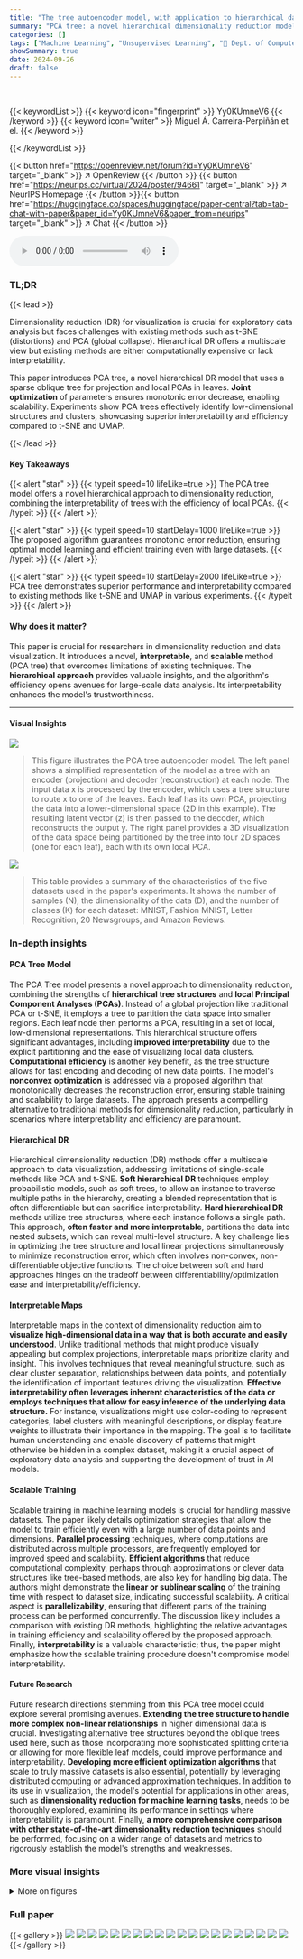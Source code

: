 ```yaml
---
title: "The tree autoencoder model, with application to hierarchical data visualization"
summary: "PCA tree: a novel hierarchical dimensionality reduction model visualized using oblique trees and local PCAs, offering speed and interpretability."
categories: []
tags: ["Machine Learning", "Unsupervised Learning", "🏢 Dept. of Computer Science and Engineering, University of California, Merced",]
showSummary: true
date: 2024-09-26
draft: false
---
```


<br>

{{< keywordList >}}
{{< keyword icon="fingerprint" >}} Yy0KUmneV6 {{< /keyword >}}
{{< keyword icon="writer" >}} Miguel Á. Carreira-Perpiñán et el. {{< /keyword >}}
 
{{< /keywordList >}}

{{< button href="https://openreview.net/forum?id=Yy0KUmneV6" target="_blank" >}}
↗ OpenReview
{{< /button >}}
{{< button href="https://neurips.cc/virtual/2024/poster/94661" target="_blank" >}}
↗ NeurIPS Homepage
{{< /button >}}{{< button href="https://huggingface.co/spaces/huggingface/paper-central?tab=tab-chat-with-paper&paper_id=Yy0KUmneV6&paper_from=neurips" target="_blank" >}}
↗ Chat
{{< /button >}}



<audio controls>
    <source src="https://ai-paper-reviewer.com/Yy0KUmneV6/podcast.wav" type="audio/wav">
    Your browser does not support the audio element.
</audio>


### TL;DR


{{< lead >}}

Dimensionality reduction (DR) for visualization is crucial for exploratory data analysis but faces challenges with existing methods such as t-SNE (distortions) and PCA (global collapse).  Hierarchical DR offers a multiscale view but existing methods are either computationally expensive or lack interpretability. 

This paper introduces PCA tree, a novel hierarchical DR model that uses a sparse oblique tree for projection and local PCAs in leaves.  **Joint optimization** of parameters ensures monotonic error decrease, enabling scalability.  Experiments show PCA trees effectively identify low-dimensional structures and clusters, showcasing superior interpretability and efficiency compared to t-SNE and UMAP.

{{< /lead >}}


#### Key Takeaways

{{< alert "star" >}}
{{< typeit speed=10 lifeLike=true >}} The PCA tree model offers a novel hierarchical approach to dimensionality reduction, combining the interpretability of trees with the efficiency of local PCAs. {{< /typeit >}}
{{< /alert >}}

{{< alert "star" >}}
{{< typeit speed=10 startDelay=1000 lifeLike=true >}} The proposed algorithm guarantees monotonic error reduction, ensuring optimal model learning and efficient training even with large datasets. {{< /typeit >}}
{{< /alert >}}

{{< alert "star" >}}
{{< typeit speed=10 startDelay=2000 lifeLike=true >}} PCA tree demonstrates superior performance and interpretability compared to existing methods like t-SNE and UMAP in various experiments. {{< /typeit >}}
{{< /alert >}}

#### Why does it matter?
This paper is crucial for researchers in dimensionality reduction and data visualization.  It introduces a novel, **interpretable**, and **scalable** method (PCA tree) that overcomes limitations of existing techniques.  The **hierarchical approach** provides valuable insights, and the algorithm's efficiency opens avenues for large-scale data analysis.  Its interpretability enhances the model's trustworthiness.

------
#### Visual Insights



![](https://ai-paper-reviewer.com/Yy0KUmneV6/figures_3_1.jpg)

> This figure illustrates the PCA tree autoencoder model.  The left panel shows a simplified representation of the model as a tree with an encoder (projection) and decoder (reconstruction) at each node. The input data x is processed by the encoder, which uses a tree structure to route x to one of the leaves. Each leaf has its own PCA, projecting the data into a lower-dimensional space (2D in this example). The resulting latent vector (z) is then passed to the decoder, which reconstructs the output y. The right panel provides a 3D visualization of the data space being partitioned by the tree into four 2D spaces (one for each leaf), each with its own local PCA.





![](https://ai-paper-reviewer.com/Yy0KUmneV6/tables_14_1.jpg)

> This table provides a summary of the characteristics of the five datasets used in the paper's experiments.  It shows the number of samples (N), the dimensionality of the data (D), and the number of classes (K) for each dataset: MNIST, Fashion MNIST, Letter Recognition, 20 Newsgroups, and Amazon Reviews.





### In-depth insights


#### PCA Tree Model
The PCA Tree model presents a novel approach to dimensionality reduction, combining the strengths of **hierarchical tree structures** and **local Principal Component Analyses (PCAs)**.  Instead of a global projection like traditional PCA or t-SNE, it employs a tree to partition the data space into smaller regions. Each leaf node then performs a PCA, resulting in a set of local, low-dimensional representations.  This hierarchical structure offers significant advantages, including **improved interpretability** due to the explicit partitioning and the ease of visualizing local data clusters.  **Computational efficiency** is another key benefit, as the tree structure allows for fast encoding and decoding of new data points. The model's **nonconvex optimization** is addressed via a proposed algorithm that monotonically decreases the reconstruction error, ensuring stable training and scalability to large datasets. The approach presents a compelling alternative to traditional methods for dimensionality reduction, particularly in scenarios where interpretability and efficiency are paramount.

#### Hierarchical DR
Hierarchical dimensionality reduction (DR) methods offer a multiscale approach to data visualization, addressing limitations of single-scale methods like PCA and t-SNE.  **Soft hierarchical DR** techniques employ probabilistic models, such as soft trees, to allow an instance to traverse multiple paths in the hierarchy, creating a blended representation that is often differentiable but can sacrifice interpretability.  **Hard hierarchical DR** methods utilize tree structures, where each instance follows a single path. This approach, **often faster and more interpretable**, partitions the data into nested subsets, which can reveal multi-level structure.  A key challenge lies in optimizing the tree structure and local linear projections simultaneously to minimize reconstruction error, which often involves non-convex, non-differentiable objective functions.  The choice between soft and hard approaches hinges on the tradeoff between differentiability/optimization ease and interpretability/efficiency.

#### Interpretable Maps
Interpretable maps in the context of dimensionality reduction aim to **visualize high-dimensional data in a way that is both accurate and easily understood**.  Unlike traditional methods that might produce visually appealing but complex projections, interpretable maps prioritize clarity and insight. This involves techniques that reveal meaningful structure, such as clear cluster separation, relationships between data points, and potentially the identification of important features driving the visualization. **Effective interpretability often leverages inherent characteristics of the data or employs techniques that allow for easy inference of the underlying data structure.**  For instance, visualizations might use color-coding to represent categories, label clusters with meaningful descriptions, or display feature weights to illustrate their importance in the mapping.  The goal is to facilitate human understanding and enable discovery of patterns that might otherwise be hidden in a complex dataset, making it a crucial aspect of exploratory data analysis and supporting the development of trust in AI models.

#### Scalable Training
Scalable training in machine learning models is crucial for handling massive datasets.  The paper likely details optimization strategies that allow the model to train efficiently even with a large number of data points and dimensions. **Parallel processing** techniques, where computations are distributed across multiple processors, are frequently employed for improved speed and scalability.  **Efficient algorithms** that reduce computational complexity, perhaps through approximations or clever data structures like tree-based methods, are also key for handling big data. The authors might demonstrate the **linear or sublinear scaling** of the training time with respect to dataset size, indicating successful scalability.  A critical aspect is **parallelizability**, ensuring that different parts of the training process can be performed concurrently.  The discussion likely includes a comparison with existing DR methods, highlighting the relative advantages in training efficiency and scalability offered by the proposed approach. Finally, **interpretability** is a valuable characteristic; thus, the paper might emphasize how the scalable training procedure doesn't compromise model interpretability.

#### Future Research
Future research directions stemming from this PCA tree model could explore several promising avenues. **Extending the tree structure to handle more complex non-linear relationships** in higher dimensional data is crucial.  Investigating alternative tree structures beyond the oblique trees used here, such as those incorporating more sophisticated splitting criteria or allowing for more flexible leaf models, could improve performance and interpretability.  **Developing more efficient optimization algorithms** that scale to truly massive datasets is also essential, potentially by leveraging distributed computing or advanced approximation techniques.  In addition to its use in visualization, the model's potential for applications in other areas, such as **dimensionality reduction for machine learning tasks**, needs to be thoroughly explored, examining its performance in settings where interpretability is paramount.  Finally, **a more comprehensive comparison with other state-of-the-art dimensionality reduction techniques** should be performed, focusing on a wider range of datasets and metrics to rigorously establish the model's strengths and weaknesses.


### More visual insights

<details>
<summary>More on figures
</summary>


![](https://ai-paper-reviewer.com/Yy0KUmneV6/figures_3_2.jpg)

> This figure shows a comparison of PCA and PCA tree on a 2D toy dataset. The leftmost plot shows the result of applying regular PCA (which is equivalent to a PCA tree with depth ∆=0). The other three plots show the results of applying a PCA tree with depth ∆=1.  Different stages of the training are shown (initial and final). For the PCA tree, the mean (μj), principal component direction (Uj), and variance of each leaf are shown, along with the decision boundary (w₁, w10) at the root node.  The figure illustrates how the PCA tree partitions the data space and fits local PCA models to each partition.


![](https://ai-paper-reviewer.com/Yy0KUmneV6/figures_7_1.jpg)

> This figure presents a comprehensive evaluation of the PCA tree algorithm's performance and scalability.  The first two plots illustrate the training time per iteration for the MNIST dataset at varying depths (∆) and dimensions (D), comparing theoretical and actual results.  The third plot compares the training time of PCA trees against t-SNE and UMAP for different sample sizes (N), highlighting PCA tree's superior scalability. The final two plots showcase the convergence of the objective function over iterations across different datasets and depths.


![](https://ai-paper-reviewer.com/Yy0KUmneV6/figures_7_2.jpg)

> This figure compares the reconstruction error of PCA and PCA tree for Fashion MNIST and 20newsgroups datasets.  The x-axis represents the number of principal components (L) used in PCA, and the y-axis shows the squared reconstruction error per sample.  For the PCA tree, the number of principal components is fixed at L=2 in each leaf, and the depth of the tree (Δ) is varied. The plots illustrate that the PCA tree achieves a lower reconstruction error than PCA, especially when the number of principal components in PCA is relatively small.  The different lines for the PCA tree show how the reconstruction error changes with varying tree depths.


![](https://ai-paper-reviewer.com/Yy0KUmneV6/figures_9_1.jpg)

> This figure shows a PCA tree trained on the Fashion MNIST dataset.  It illustrates the hierarchical structure of the model, where each decision node represents a split based on a subset of features (visualized as 28x28 images), and each leaf node contains a 2D PCA projection of the data points that reach that leaf. The figure visualizes the weight vectors, PCA scatterplots, means, and principal components for each node, providing insights into how the model separates and represents different classes of clothing items.


![](https://ai-paper-reviewer.com/Yy0KUmneV6/figures_13_1.jpg)

> The pseudocode describes the PCA tree optimization algorithm. It starts with an input training set and hyperparameters. It initializes a tree structure and iteratively refines it by performing PCA on leaf nodes and fitting a regularized binary classifier on decision nodes. This process continues until a stopping criterion is met.  The algorithm employs parallelization (parfor) for efficiency, updating each node's reduced set (instances that reach that node) after each iteration.


![](https://ai-paper-reviewer.com/Yy0KUmneV6/figures_15_1.jpg)

> This figure displays the objective function values across various training iterations for five different datasets: MNIST, Fashion MNIST, Letter, 20newsgroups, and Amazon Reviews. Each dataset is represented by multiple lines, each corresponding to a different tree depth (∆). The x-axis represents the iteration number, and the y-axis represents the objective function value. The figure demonstrates the monotonic decrease of the objective function during training for all datasets and tree depths, indicating the effectiveness of the proposed optimization algorithm.


![](https://ai-paper-reviewer.com/Yy0KUmneV6/figures_16_1.jpg)

> This figure shows a PCA tree trained on the Fashion MNIST dataset.  It displays the tree structure, with decision nodes represented by 28x28 images showing the feature weights and leaf nodes showing 2D PCA scatterplots of the data points reaching that leaf. The color of the pixels in the decision node images correspond to the weights (blue for negative, white for zero, and red for positive), and the leaf node scatterplots show the data points colored according to their class label. The image also shows the mean and principal components of each leaf.


![](https://ai-paper-reviewer.com/Yy0KUmneV6/figures_16_2.jpg)

> This figure shows a visualization of a PCA tree trained on the Fashion MNIST dataset.  It displays the tree structure, with decision nodes represented by 28x28 images showing the weights and leaves showing 2D PCA scatterplots of their respective regions.  Each leaf also includes the mean and principal components as images, along with a bar chart showing class proportions. The figure illustrates how the tree hierarchically separates different classes of clothing items based on visual features. The bottom portion zooms in on two sections to highlight details.


![](https://ai-paper-reviewer.com/Yy0KUmneV6/figures_16_3.jpg)

> This figure compares the visualization results of three different dimensionality reduction methods: PCA, t-SNE, and UMAP. All three methods were applied to the same Fashion MNIST dataset, which contains 60,000 images of 28x28 pixels (784 features). The color of each point in the scatterplots represents its class label. PCA shows a clear linear separation of some classes, while t-SNE and UMAP show more complex, non-linear structure with varying degrees of cluster separation and distortion.  The figure highlights the differences in how each method captures and represents the data's underlying structure.


![](https://ai-paper-reviewer.com/Yy0KUmneV6/figures_17_1.jpg)

> This figure shows a trained PCA tree structure on the MNIST dataset, which is a classic dataset of handwritten digits. The tree's structure is visualized, with each node representing a decision point in the classification process. The leaves of the tree show the final classification results with a reconstruction loss of 0.29.  Each node contains a visualization of the data at that point in the tree. The visualization allows one to interpret the decisions made by the tree at various levels. This visual representation makes it easier to understand how the hierarchical structure of the PCA tree achieves dimensionality reduction. 


![](https://ai-paper-reviewer.com/Yy0KUmneV6/figures_17_2.jpg)

> This figure compares the visualizations obtained by PCA, t-SNE, and UMAP on the Fashion MNIST dataset.  It highlights the differences in how these methods represent the data's structure in a two-dimensional space. PCA shows a spread of data points where some class separation is visible, whereas t-SNE arranges the data in a circular fashion with better class separation, while UMAP clusters the data in a more scattered manner with some overlap between classes. The figure illustrates the strengths and weaknesses of each method for dimensionality reduction and visualization.


![](https://ai-paper-reviewer.com/Yy0KUmneV6/figures_18_1.jpg)

> This figure illustrates a PCA tree trained on the Fashion MNIST dataset.  It visualizes the tree structure, showing decision nodes (with their weight vectors as 28x28 images) and leaf nodes (with 2D PCA scatterplots, means, and principal components). The visualization helps interpret how the tree separates different classes hierarchically, revealing meaningful features and low-dimensional structures within each leaf.


![](https://ai-paper-reviewer.com/Yy0KUmneV6/figures_18_2.jpg)

> This figure compares the visualization results of three different dimensionality reduction methods: PCA, t-SNE, and UMAP.  All three methods were applied to the MNIST dataset (60,000 samples, 784 dimensions), aiming to reduce the data to two dimensions for visualization. The plot shows that PCA preserves the linear structure and clusters better than t-SNE and UMAP, however t-SNE and UMAP visually separate different classes more distinctly.  The color of each point indicates the corresponding digit class.


</details>






### Full paper

{{< gallery >}}
<img src="https://ai-paper-reviewer.com/Yy0KUmneV6/1.png" class="grid-w50 md:grid-w33 xl:grid-w25" />
<img src="https://ai-paper-reviewer.com/Yy0KUmneV6/2.png" class="grid-w50 md:grid-w33 xl:grid-w25" />
<img src="https://ai-paper-reviewer.com/Yy0KUmneV6/3.png" class="grid-w50 md:grid-w33 xl:grid-w25" />
<img src="https://ai-paper-reviewer.com/Yy0KUmneV6/4.png" class="grid-w50 md:grid-w33 xl:grid-w25" />
<img src="https://ai-paper-reviewer.com/Yy0KUmneV6/5.png" class="grid-w50 md:grid-w33 xl:grid-w25" />
<img src="https://ai-paper-reviewer.com/Yy0KUmneV6/6.png" class="grid-w50 md:grid-w33 xl:grid-w25" />
<img src="https://ai-paper-reviewer.com/Yy0KUmneV6/7.png" class="grid-w50 md:grid-w33 xl:grid-w25" />
<img src="https://ai-paper-reviewer.com/Yy0KUmneV6/8.png" class="grid-w50 md:grid-w33 xl:grid-w25" />
<img src="https://ai-paper-reviewer.com/Yy0KUmneV6/9.png" class="grid-w50 md:grid-w33 xl:grid-w25" />
<img src="https://ai-paper-reviewer.com/Yy0KUmneV6/10.png" class="grid-w50 md:grid-w33 xl:grid-w25" />
<img src="https://ai-paper-reviewer.com/Yy0KUmneV6/11.png" class="grid-w50 md:grid-w33 xl:grid-w25" />
<img src="https://ai-paper-reviewer.com/Yy0KUmneV6/12.png" class="grid-w50 md:grid-w33 xl:grid-w25" />
<img src="https://ai-paper-reviewer.com/Yy0KUmneV6/13.png" class="grid-w50 md:grid-w33 xl:grid-w25" />
<img src="https://ai-paper-reviewer.com/Yy0KUmneV6/14.png" class="grid-w50 md:grid-w33 xl:grid-w25" />
<img src="https://ai-paper-reviewer.com/Yy0KUmneV6/15.png" class="grid-w50 md:grid-w33 xl:grid-w25" />
<img src="https://ai-paper-reviewer.com/Yy0KUmneV6/16.png" class="grid-w50 md:grid-w33 xl:grid-w25" />
<img src="https://ai-paper-reviewer.com/Yy0KUmneV6/17.png" class="grid-w50 md:grid-w33 xl:grid-w25" />
<img src="https://ai-paper-reviewer.com/Yy0KUmneV6/18.png" class="grid-w50 md:grid-w33 xl:grid-w25" />
<img src="https://ai-paper-reviewer.com/Yy0KUmneV6/19.png" class="grid-w50 md:grid-w33 xl:grid-w25" />
<img src="https://ai-paper-reviewer.com/Yy0KUmneV6/20.png" class="grid-w50 md:grid-w33 xl:grid-w25" />
{{< /gallery >}}